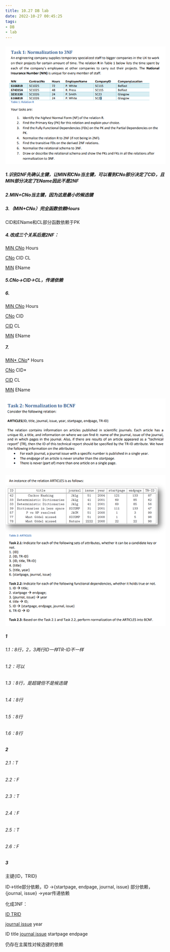 ```yaml
---
title: 10.27 DB lab
date: 2022-10-27 00:45:25
tags:
- DB
- lab
---
```


#### ![image-20221027004615081](10-27-DB-lab/image-20221027004615081.png)

##### 1.识别2NF先确认主键，让MIN和CNo当主键，可以看到CNo部分决定了CID，且MIN部分决定了EName因此不是2NF



##### 2.MIN+CNo当主键，因为这是最小的候选键

##### 3.（MIN+CNo）完全函数依赖Hours 

CID和EName和CL部分函数依赖于PK

##### 4.改成三个关系后是2NF：

<u>MIN		CNo</u>		Hours

<u>CNo</u>		CID		CL

<u>MIN</u>		EName

##### 5.CNo→CID→CL，传递依赖

##### 6.

<u>MIN		CNo</u>		Hours

<u>CNo</u>		CID

<u>CID</u>		CL

<u>MIN</u>		EName

##### 7.

<u>MIN*		CNo</u>*		Hours

<u>CNo</u>		CID*

<u>CID</u>		CL

<u>MIN</u>		EName

#### ![image-20221027011513223](10-27-DB-lab/image-20221027011513223.png)

![image-20221027011525868](10-27-DB-lab/image-20221027011525868.png)

##### 1

###### 1.1：8行，2，3两行ID一样TR-ID不一样

###### 1.2：可以

###### 1.3：8行，是超键但不是候选键

###### 1.4：8行

###### 1.5：8行

###### 1.6：8行

##### 2

###### 2.1：T

###### 2.2：F

###### 2.3：T

###### 2.4：F

###### 2.5：T

###### 2.6：F

##### 3

主键{ID，TRID}

ID→title部分依赖，ID →{startpage, endpage, journal, issue} 部分依赖，{journal, issue} →year传递依赖

化成3NF：

<u>ID		TRID</u>					

<u>journal		issue</u>		year

ID		title		<u>journal		issue</u>		startpage		endpage				

仍存在主属性对候选键的依赖



